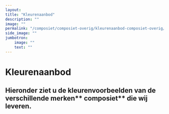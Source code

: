 ```yaml
---
layout: 
title: "Kleurenaanbod"
description: ""
image: ""
permalink: "/composiet/composiet-overig/kleurenaanbod-composiet-overig/"
side_image: ""
jumbotron:
    image: ""
    text: ""
---
```



# Kleurenaanbod

## Hieronder ziet u de **kleurenvoorbeelden** van de verschillende merken** composiet** die wij leveren.